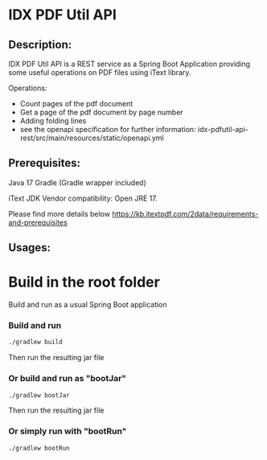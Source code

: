 # IDX PDF Util API

## Description:
IDX PDF Util API is a REST service as a Spring Boot Application providing some useful operations on PDF files using iText library.

Operations:
* Count pages of the pdf document
* Get a page of the pdf document by page number
* Adding folding lines
* see the openapi specification for further information: idx-pdfutil-api-rest/src/main/resources/static/openapi.yml


## Prerequisites:
Java 17
Gradle (Gradle wrapper included)

iText JDK Vendor compatibility: Open JRE 17.

Please find more details below
https://kb.itextpdf.com/2data/requirements-and-prerequisites


## Usages:
# Build in the root folder
Build and run as a usual Spring Boot application

### Build and run
```bash
./gradlew build
```
Then run the resulting jar file

### Or build and run as "bootJar"
```bash
./gradlew bootJar
```
Then run the resulting jar file

### Or simply run with "bootRun"
```bash
./gradlew bootRun
```
